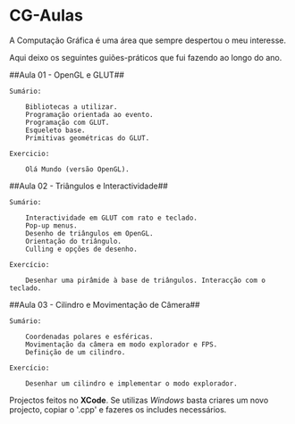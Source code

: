 CG-Aulas
========
A Computação Gráfica é uma área que sempre despertou o meu interesse.

Aqui deixo os seguintes guiões-práticos que fui fazendo ao longo do ano.

##Aula 01 - OpenGL e GLUT##

	Sumário:

		Bibliotecas a utilizar.
		Programação orientada ao evento.
		Programação com GLUT.
		Esqueleto base.
		Primitivas geométricas do GLUT.

	Exercicio:

		Olá Mundo (versão OpenGL).

##Aula 02 - Triângulos e Interactividade##

	Sumário:

		Interactividade em GLUT com rato e teclado.
		Pop-up menus.
		Desenho de triângulos em OpenGL.
		Orientação do triângulo. 
		Culling e opções de desenho.

	Exercício:

		Desenhar uma pirâmide à base de triângulos. Interacção com o teclado.

##Aula 03 - Cilindro e Movimentação de Câmera##

	Sumário:

		Coordenadas polares e esféricas. 
		Movimentação da câmera em modo explorador e FPS. 
		Definição de um cilindro.

	Exercício:

		Desenhar um cilindro e implementar o modo explorador.



Projectos feitos no **XCode**. Se utilizas *Windows* basta criares um novo projecto, copiar o '.cpp' e fazeres os includes necessários.
